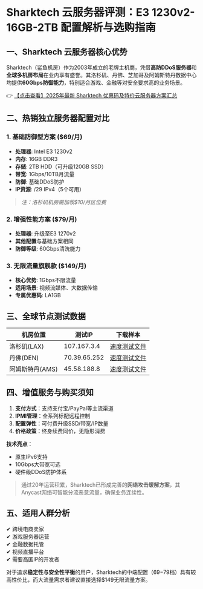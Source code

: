 # Sharktech 云服务器评测：E3 1230v2-16GB-2TB 配置解析与选购指南

## 一、Sharktech 云服务器核心优势
Sharktech（鲨鱼机房）作为2003年成立的老牌主机商，凭借**高防DDoS服务器**和**全球多机房布局**在业内享有盛誉。其洛杉矶、丹佛、芝加哥及阿姆斯特丹数据中心均提供**60Gbps防御能力**，特别适合游戏、金融等对安全要求高的业务场景。

👉 [【点击查看】2025年最新 Sharktech 优惠码及特价云服务器方案汇总](https://bit.ly/Sharktech)

## 二、热销独立服务器配置对比
### 1. 基础防御型方案 ($69/月)
- **处理器**: Intel E3 1230v2
- **内存**: 16GB DDR3
- **存储**: 2TB HDD（可升级120GB SSD）
- **带宽**: 1Gbps/10TB月流量
- **防御**: 基础DDoS防护
- **IP资源**: /29 IPv4（5个可用）

> *注：洛杉矶机房需加收$10/月区位费*

### 2. 增强性能方案 ($79/月)
- **处理器**: 升级至E3 1270v2
- **其他配置**与基础方案相同
- **防御等级**: 60Gbps清洗能力

### 3. 无限流量旗舰款 ($149/月)
- **核心优势**: 1Gbps不限流量
- **适用场景**: 视频流媒体、大数据传输
- **专属优惠码**: LA1GB

## 三、全球节点测试数据
| 机房位置       | 测试IP         | 下载样本                     |
|----------------|----------------|------------------------------|
| 洛杉矶(LAX)    | 107.167.3.4    | [速度测试文件](https://bit.ly/Sharktech) |
| 丹佛(DEN)      | 70.39.65.252   | [速度测试文件](https://bit.ly/Sharktech) |
| 阿姆斯特丹(AMS)| 45.58.188.8    | [速度测试文件](https://bit.ly/Sharktech) |

## 四、增值服务与购买须知
1. **支付方式**：支持支付宝/PayPal等主流渠道
2. **IPMI管理**：全系列标配远程控制
3. **配置弹性**：可付费升级SSD/带宽/IP数量
4. **价格政策**：终身续费同价，无隐形消费

**技术亮点**：
- 原生IPv6支持
- 10Gbps大带宽可选
- 硬件级DDoS防护体系

> 通过20年运营积累，Sharktech已形成完善的**网络攻击缓解方案**，其Anycast网络可智能分流恶意流量，确保业务连续性。

## 五、适用人群分析
✔ 跨境电商卖家  
✔ 游戏服务器运营  
✔ 金融数据托管  
✔ 视频直播平台  
✔ 需要高匿IP的开发者

对于追求**稳定性与安全性平衡**的用户，Sharktech的中端配置（$69-$79档）具有较高性价比，而大流量需求者建议直接选择$149无限流量方案。